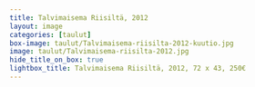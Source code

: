 ```yaml
---
title: Talvimaisema Riisiltä, 2012
layout: image
categories: [taulut]
box-image: taulut/Talvimaisema-riisilta-2012-kuutio.jpg
image: taulut/Talvimaisema-riisilta-2012.jpg
hide_title_on_box: true
lightbox_title: Talvimaisema Riisiltä, 2012, 72 x 43, 250€
---
```

